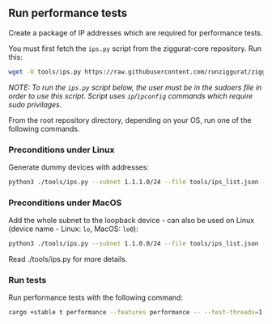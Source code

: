 ## Run performance tests
Create a package of IP addresses which are required for performance tests.

You must first fetch the `ips.py` script from the ziggurat-core repository.  Run this:

```bash
wget -O tools/ips.py https://raw.githubusercontent.com/runziggurat/ziggurat-core/main/ziggurat-core-scripts/ips.py
```

_NOTE: To run the `ips.py` script below, the user must be in the sudoers file in order to use this script.
Script uses `ip`/`ipconfig` commands which require sudo privilages._

From the root repository directory, depending on your OS, run one of the following commands.

### Preconditions under Linux
Generate dummy devices with addresses:
```bash
python3 ./tools/ips.py --subnet 1.1.1.0/24 --file tools/ips_list.json --dev_prefix test_zeth
```

### Preconditions under MacOS
Add the whole subnet to the loopback device - can also be used on Linux (device name - Linux: `lo`, MacOS: `lo0`):
```bash
python3 ./tools/ips.py --subnet 1.1.0.0/24 --file tools/ips_list.json --dev lo0
```

Read ./tools/ips.py for more details.

### Run tests
Run performance tests with the following command:
```bash
cargo +stable t performance --features performance -- --test-threads=1
```

